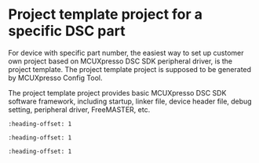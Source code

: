 # Project template project for a specific DSC part

For device with specific part number, the easiest way to set up customer own project based on MCUXpresso DSC SDK peripheral driver, is the project template. The project template project is supposed to be generated by MCUXpresso Config Tool.

The project template project provides basic MCUXpresso DSC SDK software framework, including startup, linker file, device header file, debug setting, peripheral driver, FreeMASTER, etc.


```{include} ../topics/mcuxpresso_config_tool_support.md
:heading-offset: 1
```

```{include} ../topics/project_name.md
:heading-offset: 1
```

```{include} ../topics/peripheral_driver.md
:heading-offset: 1
```


